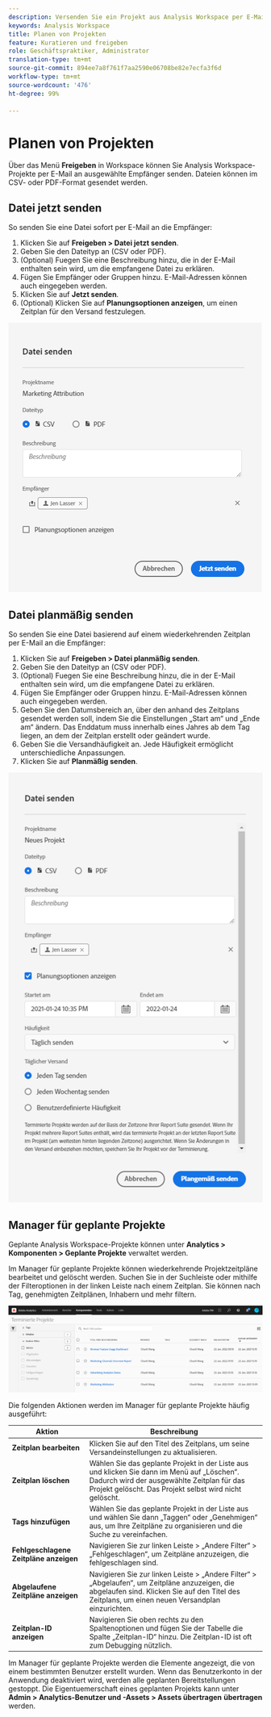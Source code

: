```yaml
---
description: Versenden Sie ein Projekt aus Analysis Workspace per E-Mail oder planen Sie die Bereitstellung.
keywords: Analysis Workspace
title: Planen von Projekten
feature: Kuratieren und freigeben
role: Geschäftspraktiker, Administrator
translation-type: tm+mt
source-git-commit: 894ee7a8f761f7aa2590e06708be82e7ecfa3f6d
workflow-type: tm+mt
source-wordcount: '476'
ht-degree: 99%

---
```



# Planen von Projekten

Über das Menü **Freigeben** in Workspace können Sie Analysis Workspace-Projekte per E-Mail an ausgewählte Empfänger senden. Dateien können im CSV- oder PDF-Format gesendet werden.

## Datei jetzt senden

So senden Sie eine Datei sofort per E-Mail an die Empfänger:

1. Klicken Sie auf **Freigeben > Datei jetzt senden**.
1. Geben Sie den Dateityp an (CSV oder PDF).
1. (Optional) Fuegen Sie eine Beschreibung hinzu, die in der E-Mail enthalten sein wird, um die empfangene Datei zu erklären.
1. Fügen Sie Empfänger oder Gruppen hinzu. E-Mail-Adressen können auch eingegeben werden.
1. Klicken Sie auf **Jetzt senden**.
1. (Optional) Klicken Sie auf **Planungsoptionen anzeigen**, um einen Zeitplan für den Versand festzulegen.

![Datei jetzt senden](assets/send-file-now.png)

## Datei planmäßig senden

So senden Sie eine Datei basierend auf einem wiederkehrenden Zeitplan per E-Mail an die Empfänger:

1. Klicken Sie auf **Freigeben > Datei planmäßig senden**.
1. Geben Sie den Dateityp an (CSV oder PDF).
1. (Optional) Fuegen Sie eine Beschreibung hinzu, die in der E-Mail enthalten sein wird, um die empfangene Datei zu erklären.
1. Fügen Sie Empfänger oder Gruppen hinzu. E-Mail-Adressen können auch eingegeben werden.
1. Geben Sie den Datumsbereich an, über den anhand des Zeitplans gesendet werden soll, indem Sie die Einstellungen „Start am“ und „Ende am“ ändern. Das Enddatum muss innerhalb eines Jahres ab dem Tag liegen, an dem der Zeitplan erstellt oder geändert wurde.
1. Geben Sie die Versandhäufigkeit an. Jede Häufigkeit ermöglicht unterschiedliche Anpassungen.
1. Klicken Sie auf **Planmäßig senden**.

![](assets/send-on-schedule.png)

## Manager für geplante Projekte

Geplante Analysis Workspace-Projekte können unter **Analytics > Komponenten > Geplante Projekte** verwaltet werden.

Im Manager für geplante Projekte können wiederkehrende Projektzeitpläne bearbeitet und gelöscht werden. Suchen Sie in der Suchleiste oder mithilfe der Filteroptionen in der linken Leiste nach einem Zeitplan. Sie können nach Tag, genehmigten Zeitplänen, Inhabern und mehr filtern.

![](assets/scheduled-project-manager.png)

Die folgenden Aktionen werden im Manager für geplante Projekte häufig ausgeführt:

| Aktion | Beschreibung |
|---|---|
| **Zeitplan bearbeiten** | Klicken Sie auf den Titel des Zeitplans, um seine Versandeinstellungen zu aktualisieren. |
| **Zeitplan löschen** | Wählen Sie das geplante Projekt in der Liste aus und klicken Sie dann im Menü auf „Löschen“. Dadurch wird der ausgewählte Zeitplan für das Projekt gelöscht. Das Projekt selbst wird nicht gelöscht. |
| **Tags hinzufügen** | Wählen Sie das geplante Projekt in der Liste aus und wählen Sie dann „Taggen“ oder „Genehmigen“ aus, um Ihre Zeitpläne zu organisieren und die Suche zu vereinfachen. |
| **Fehlgeschlagene Zeitpläne anzeigen** | Navigieren Sie zur linken Leiste > „Andere Filter“ > „Fehlgeschlagen“, um Zeitpläne anzuzeigen, die fehlgeschlagen sind. |
| **Abgelaufene Zeitpläne anzeigen** | Navigieren Sie zur linken Leiste > „Andere Filter“ > „Abgelaufen“, um Zeitpläne anzuzeigen, die abgelaufen sind. Klicken Sie auf den Titel des Zeitplans, um einen neuen Versandplan einzurichten. |
| **Zeitplan-ID anzeigen** | Navigieren Sie oben rechts zu den Spaltenoptionen und fügen Sie der Tabelle die Spalte „Zeitplan-ID“ hinzu. Die Zeitplan-ID ist oft zum Debugging nützlich. |

Im Manager für geplante Projekte werden die Elemente angezeigt, die von einem bestimmten Benutzer erstellt wurden. Wenn das Benutzerkonto in der Anwendung deaktiviert wird, werden alle geplanten Bereitstellungen gestoppt. Die Eigentuemerschaft eines geplanten Projekts kann unter **Admin > Analytics-Benutzer und -Assets > Assets übertragen** **übertragen** werden.
